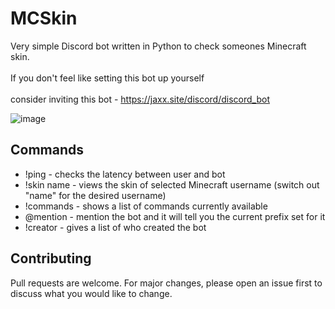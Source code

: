 # MCSkin
Very simple Discord bot written in Python to check someones Minecraft skin.<br></br>
If you don't feel like setting this bot up yourself<br></br>
consider inviting this bot - https://jaxx.site/discord/discord_bot

![image](https://cdn.discordapp.com/attachments/922873921517268993/1089037694086156318/image.png)

## Commands

- !ping - checks the latency between user and bot
- !skin name - views the skin of selected Minecraft username (switch out "name" for the desired username)
- !commands - shows a list of commands currently available
- @mention - mention the bot and it will tell you the current prefix set for it
- !creator - gives a list of who created the bot

## Contributing

Pull requests are welcome. For major changes, please open an issue first
to discuss what you would like to change.

